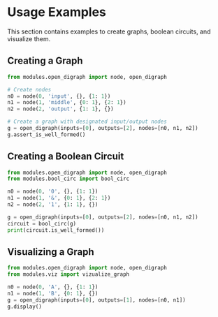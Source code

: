 # Usage Examples

This section contains examples to create graphs, boolean circuits, and visualize them.

## Creating a Graph
```py
from modules.open_digraph import node, open_digraph

# Create nodes
n0 = node(0, 'input', {}, {1: 1})
n1 = node(1, 'middle', {0: 1}, {2: 1})
n2 = node(2, 'output', {1: 1}, {})

# Create a graph with designated input/output nodes
g = open_digraph(inputs=[0], outputs=[2], nodes=[n0, n1, n2])
g.assert_is_well_formed()
```

## Creating a Boolean Circuit
```py
from modules.open_digraph import node, open_digraph
from modules.bool_circ import bool_circ

n0 = node(0, '0', {}, {1: 1})
n1 = node(1, '&', {0: 1}, {2: 1})
n2 = node(2, '1', {1: 1}, {})

g = open_digraph(inputs=[0], outputs=[2], nodes=[n0, n1, n2])
circuit = bool_circ(g)
print(circuit.is_well_formed())
```

## Visualizing a Graph
```py
from modules.open_digraph import node, open_digraph
from modules.viz import vizualize_graph

n0 = node(0, 'A', {}, {1: 1})
n1 = node(1, 'B', {0: 1}, {})
g = open_digraph(inputs=[0], outputs=[1], nodes=[n0, n1])
g.display()
```